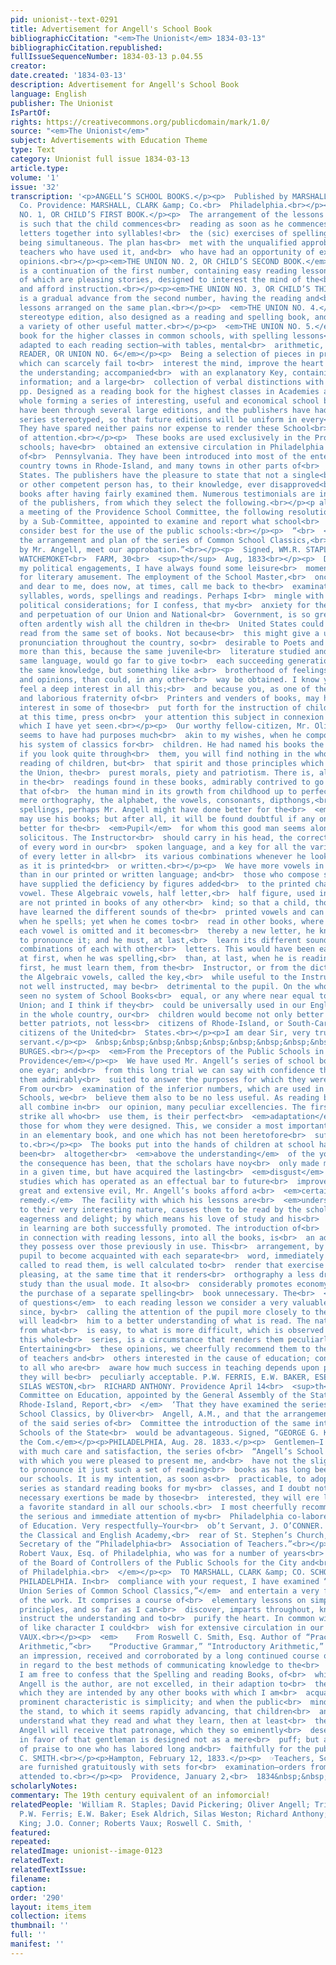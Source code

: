 ```yaml
---
pid: unionist--text-0291
title: Advertisement for Angell's School Book
bibliographicCitation: "<em>The Unionist</em> 1834-03-13"
bibliographicCitation.republished: 
fullIssueSequenceNumber: 1834-03-13 p.04.55
creator: 
date.created: '1834-03-13'
description: Advertisement for Angell's School Book
language: English
publisher: The Unionist
IsPartOf: 
rights: https://creativecommons.org/publicdomain/mark/1.0/
source: "<em>The Unionist</em>"
subject: Advertisements with Education Theme
type: Text
category: Unionist full issue 1834-03-13
article.type: 
volume: '1'
issue: '32'
transcription: '<p>ANGELL’S SCHOOL BOOKS.</p><p>  Published by MARSHALL, BROWN, &amp;
  Co. Providence: MARSHALL, CLARK &amp; Co.<br>  Philadelphia.<br></p><p>THE UNION
  NO. 1, OR CHILD’S FIRST BOOK.</p><p>  The arrangement of the lessons in this book
  is such that the child commences<br>  reading as soon as he commences putting the
  letters together into syllables!<br>  the (sic) exercises of spelling and reading
  being simultaneous. The plan has<br>  met with the unqualified approbation of those
  teachers who have used it, and<br>  who have had an opportunity of expressing their
  opinions.<br></p><p><em>THE UNION NO. 2, OR CHILD’S SECOND BOOK.</em></p><p>  This
  is a continuation of the first number, containing easy reading lessons,<br>  most
  of which are pleasing stories, designed to interest the mind of the<br>  learner
  and afford instruction.<br></p><p><em>THE UNION NO. 3, OR CHILD’S THIRD BOOK</em></p><p>  This
  is a gradual advance from the second number, having the reading and<br>  spelling
  lessons arranged on the same plan.<br></p><p>  <em>THE UNION NO. 4.</em>  A neat
  stereotype edition, also designed as a reading and spelling book, and<br>  containing
  a variety of other useful matter.<br></p><p>  <em>THE UNION NO. 5.</em>  A reading
  book for the higher classes in common schools, with spelling lessons<br>  and definitions
  adapted to each reading section—with tables, mental<br>  arithmetic, &amp;c.<br></p><p><em>SELECT
  READER, OR UNION NO. 6</em></p><p>  Being a selection of pieces in prose and verse,
  which can scarcely fail to<br>  interest the mind, improve the heart and inform
  the understanding; accompanied<br>  with an explanatory Key, containing much useful
  information; and a large<br>  collection of verbal distinctions with illustrations.<br></p><p>  500
  pp. Designed as a reading book for the highest classes in Academies and<br>  Schools.<br></p><p>  The
  whole forming a series of interesting, useful and economical school books.<br></p><p>  They
  have been through several large editions, and the publishers have had the<br>  whole
  series stereotyped, so that future editions will be uniform in every<br>  respect.
  They have spared neither pains nor expense to render these School<br>  Books worthy
  of attention.<br></p><p>  These books are used exclusively in the Providence public
  schools; have<br>  obtained an extensive circulation in Philadelphia and other parts
  of<br>  Pennsylvania. They have been introduced into most of the enterprising and<br>  intelligent
  country towns in Rhode-Island, and many towns in other parts of<br>  the United
  States. The publishers have the pleasure to state that not a single<br>  teacher,
  or other competent person has, to their knowledge, ever disapproved<br>  of these
  books after having fairly examined them. Numerous testimonials are in<br>  possession
  of the publishers, from which they select the following.<br></p><p align="center"><em>RECOMMENDATIONS</em></p><p>  At
  a meeting of the Providence School Committee, the following resolution was<br>  introduced
  by a Sub-Committee, appointed to examine and report what school<br>  books they
  consider best for the use of the public schools:<br></p><p>  “<br>  <em>Resolved,</em>  That
  the arrangement and plan of the series of Common School Classics,<br>  compiled
  by Mr. Angell, meet our approbation.”<br></p><p>  Signed, WM.R. STAPLES, DAVID PICKERING,<br>  <em>Sub-Committee.</em></p><p>  &nbsp;&nbsp;&nbsp;&nbsp;&nbsp;&nbsp;&nbsp;&nbsp;&nbsp;&nbsp;&nbsp;
  WATCHEMOKET<br>  FARM, 30<br>  <sup>th</sup>  Aug, 1833<br></p><p>  Dear Sir:—Among
  my political engagements, I have always found some leisure<br>  moments left me
  for literary amusement. The employment of the School Master,<br>  once so useful
  and dear to me, does now, at times, call me back to the<br>  examination of letters,
  syllables, words, spellings and readings. Perhaps I<br>  mingle with all these some
  political considerations; for I confess, that my<br>  anxiety for the preservation
  and perpetuation of our Union and National<br>  Government, is so great, that I
  often ardently wish all the children in the<br>  United States could be taught to
  read from the same set of books. Not because<br>  this might give a uniformity of
  pronunciation throughout the country, so<br>  desirable to Poets and Orators; but
  more than this, because the same juvenile<br>  literature studied and read, in the
  same language, would go far to give to<br>  each succeeding generation not only
  the same knowledge, but something like a<br>  brotherhood of feelings, sentiments,
  and opinions, than could, in any other<br>  way be obtained. I know you as a citizen,
  feel a deep interest in all this;<br>  and because you, as one of the highly useful
  and laborious fraternity of<br>  Printers and venders of books, may have a peculiar
  interest in some of those<br>  put forth for the instruction of children, I shall,
  at this time, press on<br>  your attention this subject in connexion with the best
  which I have yet seen.<br></p><p>  Our worthy fellow-citizen, Mr. Oliver Angell,
  seems to have had purposes much<br>  akin to my wishes, when he composed and published
  his system of classics for<br>  children. He had named his books the “Union;” and
  if you look quite through<br>  them, you will find nothing in the whole, for the
  reading of children, but<br>  that spirit and those principles which alone can preserve
  the Union, the<br>  purest morals, piety and patriotism. There is, also, a progression
  in the<br>  readings found in these books, admirably contrived to go along with
  that of<br>  the human mind in its growth from childhood up to perfect maturity.<br></p><p>  In
  mere orthography, the alphabet, the vowels, consonants, dipthongs,<br>  syllables,
  spellings, perhaps Mr. Angell might have done better for the<br>  <em>Instructor</em>  who
  may use his books; but after all, it will be found doubtful if any one can<br>  do
  better for the<br>  <em>Pupil</em>  for whom this good man seems alone to have been
  solicitous. The Instructor<br>  should carry in his head, the correct pronunciation
  of every word in our<br>  spoken language, and a key for all the various sounds
  of every letter in all<br>  its various combinations whenever he looks at that language
  as it is printed<br>  or written.<br></p><p>  We have more vowels in our spoken
  than in our printed or written language; and<br>  those who compose spelling books
  have supplied the deficiency by figures added<br>  to the printed character of each
  vowel. These Algebraic vowels, half letter,<br>  half figure, used in spelling books,
  are not printed in books of any other<br>  kind; so that a child, though he may
  have learned the different sounds of the<br>  printed vowels and can pronounce them
  when he spells; yet when he comes to<br>  read in other books, where one half of
  each vowel is omitted and it becomes<br>  thereby a new letter, he knows not how
  to pronounce it; and he must, at last,<br>  learn its different sounds in the different
  combinations of each with other<br>  letters. This would have been easier done,
  at first, when he was spelling,<br>  than, at last, when he is reading. Last or
  first, he must learn them, from the<br>  Instructor, or from the dictionary; and
  the Algebraic vowels, called the key,<br>  while useful to the Instructors themselves
  not well instructed, may be<br>  detrimental to the pupil. On the whole, I have
  seen no system of School Books<br>  equal, or any where near equal to Mr. Angell’s
  Union; and I think if they<br>  could be universally used in our English Schools
  in the whole country, our<br>  children would become not only better scholars, but
  better patriots, not less<br>  citizens of Rhode-Island, or South-Carolina and more
  citizens of the United<br>  States.<br></p><p>I am dear Sir, very truly, your obedient
  servant.</p><p>  &nbsp;&nbsp;&nbsp;&nbsp;&nbsp;&nbsp;&nbsp;&nbsp;&nbsp;&nbsp;&nbsp;&nbsp;&nbsp;&nbsp;&nbsp;&nbsp;&nbsp;&nbsp;&nbsp;&nbsp;&nbsp;&nbsp;&nbsp;&nbsp;&nbsp;&nbsp;&nbsp;&nbsp;&nbsp;&nbsp;&nbsp;&nbsp;&nbsp;&nbsp;&nbsp;<br>  TRISTAM
  BURGES.<br></p><p>  <em>From the Preceptors of the Public Schools in the City of
  Providence</em></p><p>  We have used Mr. Angell’s series of school books, for nearly
  one eyar; and<br>  from this long trial we can say with confidence that we believe
  them admirably<br>  suited to answer the purposes for which they were composed.
  From our<br>  examination of the inferior numbers, which are used in the primary
  Schools, we<br>  believe them also to be no less useful. As reading books, they
  all combine in<br>  our opinion, many peculiar excellencies. The first, which will
  strike all who<br>  use them, is their perfect<br>  <em>adaptation</em>  to the<br>  <em>capacities</em>  of
  those for whom they were designed. This, we consider a most important<br>  advantage
  in an elementary book, and one which has not been heretofore<br>  sufficiently attended
  to.<br></p><p>  The books put into the hands of children at school have generally
  been<br>  altogether<br>  <em>above the understanding</em>  of the young mind; and
  the consequence has been, that the scholars have noy<br>  only made much less progress
  in a given time, but have acquired the lasting<br>  <em>disgust</em>  for their
  studies which has operated as an effectual bar to future<br>  improvement. To this
  great and extensive evil, Mr. Angell’s books afford a<br>  <em>certain and easy
  remedy.</em>  The facility with which his lessons are<br>  <em>understood</em>  added
  to their very interesting nature, causes them to be read by the scholar<br>  with
  eagerness and delight; by which means his love of study and his<br>  improvement
  in learning are both successfully promoted. The introduction of<br>  spelling lessons,
  in connection with reading lessons, into all the books, is<br>  an advantage which
  they possess over those previously in use. This<br>  arrangement, by enabling the
  pupil to become acquainted with each separate<br>  word, immediately before he is
  called to read them, is well calculated to<br>  render that exercise correct and
  pleasing, at the same time that it renders<br>  orthography a less dry and uninteresting
  study than the usual mode. It also<br>  considerably promotes economy by rendering
  the purchase of a separate spelling<br>  book unnecessary. The<br>  <em>appending
  of questions</em>  to each reading lesson we consider a very valuable improvement,
  since, by<br>  calling the attention of the pupil more closely to the subject, it
  will lead<br>  him to a better understanding of what is read. The natural gradation
  from what<br>  is easy, to what is more difficult, which is observed throughout
  this whole<br>  series, is a circumstance that renders them peculiarly valuable.
  Entertaining<br>  these opinions, we cheerfully recommend them to the attention
  of teachers and<br>  others interested in the cause of education; confident, that
  to all who are<br>  aware how much success in teaching depends upon proper books,
  they will be<br>  peculiarly acceptable. P.W. FERRIS, E.W. BAKER, ESEK ALDRICH,
  SILAS WESTON,<br>  RICHARD ANTHONY. Providence April 14<br>  <sup>th</sup>  , 1831.<br></p><p>  <em>    “The
  Committee on Education, appointed by the General Assembly of the State<br>    of
  Rhode-Island, Report,<br>  </em>  ‘That they have examined the series of Common
  School Classics, by Oliver<br>  Angell, A.M., and that the arrangement and plan
  of the said series of<br>  Committee the introduction of the same into the Public
  Schools of the State<br>  would be advantageous. Signed, “GEORGE G. KING,<br>  <em>For
  the Com.</em></p><p>PHILADELPHIA, Aug. 28. 1833.</p><p>  Gentlemen—I have examined
  with much care and satisfaction, the series of<br>  “Angell’s School Classics,”
  with which you were pleased to present me, and<br>  have not the slightest hesitation
  to pronounce it just such a set of reading<br>  books as has long been wanted in
  our schools. It is my intention, as soon as<br>  practicable, to adopt the whole
  series as standard reading books for my<br>  classes, and I doubt not that if the
  necessary exertions be made by those<br>  interested, they will ere long become
  a favorite standard in all our schools.<br>  I most cheerfully recommend them to
  the serious and immediate attention of my<br>  Philadelphia co-laborers in the field
  of Education. Very respectfully—Your<br>  ob’t Servant, J. O’CONNER. Principal of
  the Classical and English Academy,<br>  rear of St. Stephen’s Church, and Recording
  Secretary of the “Philadelphia<br>  Association of Teachers.”<br></p><p>  <em>    From
  Robert Vaux, Esq. of Philadelphia, who was for a number of years<br>    President
  of the Board of Controllers of the Public Schools for the City and<br>    County
  of Philadelphia.<br>  </em></p><p>  TO MARSHALL, CLARK &amp; CO. SCHOOL BOOK PUBLISHERS,
  PHILADELPHIA. In<br>  compliance with your request, I have examined “<br>  <em>Angell’s
  Union Series of Common School Classics,”</em>  and entertain a very favorable opinion
  of the work. It comprises a course of<br>  elementary lessons on simple and practical
  principles, and so far as I can<br>  discover, imparts throughout, knowledge to
  instruct the understanding and to<br>  purify the heart. In common with all productions
  of like character I could<br>  wish for extensive circulation in our country. ROBERT
  VAUX.<br></p><p>  <em>    From Roswell C. Smith, Esq. Author of “Practical and Mental
  Arithmetic,”<br>    “Productive Grammar,” “Introductory Arithmetic,” &amp;c.<br>  </em></p><p>  From
  an impression, received and corroborated by a long continued course of<br>  instruction,
  in regard to the best methods of communicating knowledge to the<br>  youthful mind,
  I am free to confess that the Spelling and reading Books, of<br>  which Mr. Oliver
  Angell is the author, are not excelled, in their adaption to<br>  the purposes for
  which they are intended by any other books with which I am<br>  acquainted. Their
  prominent characteristic is simplicity; and when the public<br>  mind has taken
  the stand, to which it seems rapidly advancing, that children<br>  and youth must
  understand what they read and what they learn, then at least<br>  the works of Mr.
  Angell will receive that patronage, which they so eminently<br>  deserve. This testimony
  in favor of that gentleman is designed not as a mere<br>  puff; but as a just tribute
  of praise to one who has labored long and<br>  faithfully for the public good. ROSWELL
  C. SMITH.<br></p><p>Hampton, February 12, 1833.</p><p>  ☞Teachers, School Committees
  are furnished gratuitously with sets for<br>  examination—orders from abroad promptly
  attended to.<br></p><p>  Providence, January 2,<br>  1834&nbsp;&nbsp;&nbsp;&nbsp;&nbsp;&nbsp;&nbsp;&nbsp;&nbsp;&nbsp;&nbsp;&nbsp;&nbsp;&nbsp;&nbsp;&nbsp;&nbsp;&nbsp;&nbsp;&nbsp;&nbsp;&nbsp;&nbsp;&nbsp;&nbsp;&nbsp;&nbsp;&nbsp;&nbsp;&nbsp;&nbsp;&nbsp;&nbsp;&nbsp;&nbsp;&nbsp;&nbsp;&nbsp;&nbsp;&nbsp;&nbsp;&nbsp;&nbsp;&nbsp;&nbsp;&nbsp;&nbsp;&nbsp;&nbsp;<br>  2<br></p>'
scholarlyNotes: 
commentary: The 19th century equivalent of an infomorcial!
relatedPeople: 'William R. Staples; David Pickering; Oliver Angell; Tristam Burges;
  P.W. Ferris; E.W. Baker; Esek Aldrich, Silas Weston; Richard Anthony; George G.
  King; J.O. Conner; Roberts Vaux; Roswell C. Smith, '
featured: 
repeated: 
relatedImage: unionist--image-0123
relatedText: 
relatedTextIssue: 
filename: 
caption: 
order: '290'
layout: items_item
collection: items
thumbnail: ''
full: ''
manifest: ''
---
```

